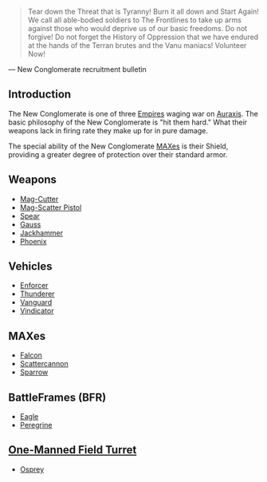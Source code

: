 > Tear down the Threat that is Tyranny! Burn it all down and Start
Again! We call all able-bodied soldiers to The Frontlines to take up
arms against those who would deprive us of our basic freedoms. Do not
forgive! Do not forget the History of Oppression that we have endured
at the hands of the Terran brutes and the Vanu maniacs! Volunteer
Now!

— New Conglomerate recruitment bulletin

## Introduction

The New Conglomerate is one of three
[Empires](../terminology/Empire.md) waging war on
[Auraxis](../locations/Auraxis.md). The basic philosophy of the New
Conglomerate is "hit them hard." What
their weapons lack in firing rate they make up for in pure damage.

The special ability of the New
Conglomerate
[MAXes](../armor/Mechanized_Assault_Exo-Suit.md) is their Shield,
providing a greater degree of protection over their standard armor.

## Weapons

  - [Mag-Cutter](../weapons/Mag-Cutter.md)
  - [Mag-Scatter Pistol](../weapons/Mag-Scatter.md)
  - [Spear](../weapons/Spear.md)
  - [Gauss](../weapons/Gauss.md)
  - [Jackhammer](../weapons/Jackhammer.md)
  - [Phoenix](../weapons/Phoenix.md)

## Vehicles

  - [Enforcer](../vehicles/Enforcer.md)
  - [Thunderer](../vehicles/Thunderer.md)
  - [Vanguard](../vehicles/Vanguard.md)
  - [Vindicator](../vehicles/Vindicator.md)

## MAXes

  - [Falcon](../armor/Falcon.md)
  - [Scattercannon](../armor/Scattercannon.md)
  - [Sparrow](../armor/Sparrow.md)

## BattleFrames (BFR)

  - [Eagle](../vehicles/Eagle.md)
  - [Peregrine](../vehicles/Peregrine.md)

## [One-Manned Field Turret](../weapons/One-Manned_Field_Turret.md)

  - [Osprey](../weapons/Osprey.md)
